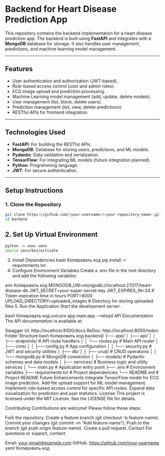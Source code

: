 # Backend for Heart Disease Prediction App

This repository contains the backend implementation for a heart disease prediction app. The backend is built using **FastAPI** and integrates with a **MongoDB** database for storage. It also handles user management, predictions, and machine learning model management.

---

## **Features**
- User authentication and authorization (JWT-based).
- Role-based access control (user and admin roles).
- ECG image upload and prediction processing.
- Machine Learning model management (add, update, delete models).
- User management (list, block, delete users).
- Prediction management (list, view, delete predictions).
- RESTful APIs for frontend integration.

---

## **Technologies Used**
- **FastAPI**: For building the RESTful APIs.
- **MongoDB**: Database for storing users, predictions, and ML models.
- **Pydantic**: Data validation and serialization.
- **TensorFlow**: For integrating ML models (future integration planned).
- **Python**: Programming language.
- **JWT**: For secure authentication.

---

## **Setup Instructions**

### **1. Clone the Repository**
```bash
git clone https://github.com/<your-username>/<your-repository-name>.git
cd backend
```
## **2. Set Up Virtual Environment**
```bash
python -m venv venv
source venv/bin/activate 
```
3. Install Dependencies
bash
Копировать код
pip install -r requirements.txt
4. Configure Environment Variables
Create a .env file in the root directory and add the following variables:

env
Копировать код
MONGODB_URI=mongodb://localhost:27017/heart-disease-db
JWT_SECRET=your-super-secret-key
JWT_EXPIRES_IN=24  # Token expiration time in hours
PORT=8000
UPLOAD_DIRECTORY=uploaded_images  # Directory for storing uploaded files
5. Run the Application
Start the development server:

bash
Копировать код
uvicorn app.main:app --reload
API Documentation
The API documentation is available at:

Swagger UI: http://localhost:8000/docs
ReDoc: http://localhost:8000/redoc
Folder Structure
bash
Копировать код
backend/
├── app/
│   ├── api/
│   │   ├── endpoints/    # API route handlers
│   │   └── routes.py     # Main API router
│   ├── core/
│   │   ├── config.py     # App configuration
│   │   └── security.py   # JWT and security utilities
│   ├── db/
│   │   ├── crud/         # CRUD operations
│   │   └── mongodb.py    # MongoDB connection
│   ├── models/           # Pydantic schemas and data models
│   ├── services/         # Business logic and utility services
│   └── main.py           # Application entry point
├── .env                  # Environment variables
├── requirements.txt      # Project dependencies
└── README.md             # Project README
Future Enhancements
Integrate TensorFlow model for ECG image prediction.
Add file upload support for ML model management.
Implement role-based access control for specific API routes.
Expand data visualization for prediction and user statistics.
License
This project is licensed under the MIT License. See the LICENSE file for details.

Contributing
Contributions are welcome! Please follow these steps:

Fork the repository.
Create a feature branch (git checkout -b feature-name).
Commit your changes (git commit -m "Add feature-name").
Push to the branch (git push origin feature-name).
Create a pull request.
Contact
For questions or support, contact:

Email: your-email@example.com
GitHub: https://github.com/your-username
yaml
Копировать код
